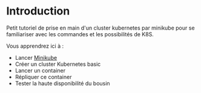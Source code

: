 # Introduction

Petit tutoriel de prise en main d'un cluster kubernetes par minikube pour se familiariser avec les commandes et les possibilités de K8S.

Vous apprendrez ici à :

- Lancer [Minikube](https://github.com/kubernetes/minikube)
- Créer un cluster Kubernetes basic
- Lancer un container
- Répliquer ce container
- Tester la haute disponibilité du bousin
